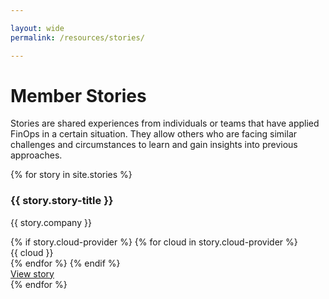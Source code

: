 ```yaml
---

layout: wide
permalink: /resources/stories/

---
```


# Member Stories

Stories are shared experiences from individuals or teams that have applied FinOps in a certain situation. They allow others who are facing similar challenges and circumstances to learn and gain insights into previous approaches. 


<div class="flex md:flex-row flex-wrap items-stretch bg-gray-100 p-4 rounded-md mt-4">
	{% for story in site.stories %}
  <div class="w-1/2 md:w-1/3 flex items-stretch" data-url="{{ story.url }}">
    <div class="m-2 p-6 bg-white w-full flex flex-col rounded-lg shadow-sm border-solid border-gray-200 border hover:-translate-y-1 hover:shadow-lg transition transform duration-500 cursor-pointer hover:border-green-500">
      <div class="flex-grow">
        <h3 class="text-xl font-bold text-gray-700 mb-2 mt-0 leading-6">{{ story.story-title }}</h3>
        <p class="text-gray-600 w-80 text-sm mb-0">{{ story.company }}</p>
      </div>
      <div class="my-2">
        {% if story.cloud-provider %} 
          {% for cloud in story.cloud-provider %}
            <div class="bg-gray-200 rounded-lg text-sm font-semibold text-gray-700 tracking-wider uppercase inline-block px-2 py-px">{{ cloud }}</div>
          {% endfor %}
        {% endif %}
      </div>
      <div>
        <a class="text-sm text-green-500 transition-colors duration-200" href="{{ story.url }}">View story</a>
      </div>
    </div>
  </div>
  {% endfor %}
</div>